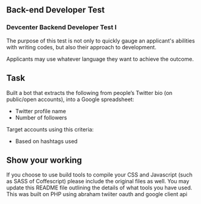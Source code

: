 ## Back-end Developer Test

### Devcenter Backend Developer Test I

The purpose of this test is not only to quickly gauge an applicant's abilities with writing codes, but also their approach to development.

Applicants may use whatever language they want to achieve the outcome.

## Task

Built a bot that extracts the following from people’s Twitter bio (on public/open accounts), into a Google spreadsheet:

* Twitter profile name 
* Number of followers

Target accounts using this criteria:
* Based on hashtags used


## Show your working

If you choose to use build tools to compile your CSS and Javascript (such as SASS of Coffescript) please include the original files as well. You may update this README file outlining the details of what tools you have used.
This was built on PHP using abraham twiiter oauth and google client api 
